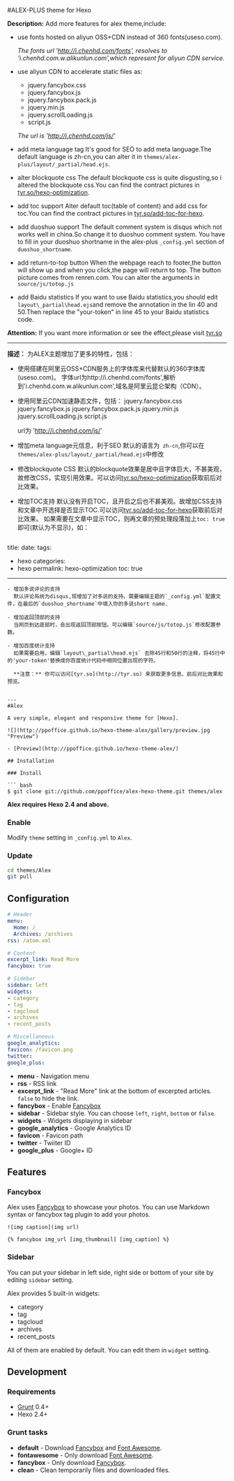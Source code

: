 #ALEX-PLUS theme for Hexo

**Description:** Add more features for alex theme,include:

- use fonts hosted on aliyun OSS+CDN instead of 360 fonts(useso.com).
     
  *The fonts url 'http://i.chenhd.com/fonts', resolves to 'i.chenhd.com.w.alikunlun.com',which represent for aliyun CDN service.*

- use aliyun CDN to accelerate static files as:

  - jquery.fancybox.css
  - jquery.fancybox.js
  - jquery.fancybox.pack.js
  - jquery.min.js
  - jquery.scrollLoading.js
  - script.js

   *The url is 'http://i.chenhd.com/js/'*

- add meta language tag
  It's good for SEO to add meta language.The default language is zh-cn,you can alter it in `themes/alex-plus/layout/_partial/head.ejs`.

- alter blockquote css
  The default blockquote css is quite disgusting,so i altered the blockquote css.You can find the contract pictures in [tyr.so/hexo-optimization](http://tyr.so/hexo-optimization.html).

- add toc support
  Alter default toc(table of content) and add css for toc.You can find the contract pictures in [tyr.so/add-toc-for-hexo](http://tyr.so/add-toc-for-hexo.html).

- add duoshuo support
  The default comment system is disqus which not works well in china.So change it to duoshuo comment system.
  You have to fill in your duoshuo shortname in the alex-plus `_config.yml` section of `duoshuo_shortname`.

- add return-to-top button
  When the webpage reach to footer,the button will show up and when you click,the page will return to top.
  The button picture comes from renren.com.
  You can alter the arguments in `source/js/totop.js`

- add Baidu statistics
  If you want to use Baidu statistics,you should edit `layout\_partial\head.ejs`and remove the annotation in the lin 40 and 50.Then replace the "your-token" in line 45 to your Baidu statistics code.

 
**Attention:** If you want more information or see the effect,please visit [tyr.so](http://tyr.so)


---
**描述：** 为ALEX主题增加了更多的特性，包括：
- 使用搭建在阿里云OSS+CDN服务上的字体库来代替默认的360字体库(useso.com)。
  字体url为http://i.chenhd.com/fonts',解析到'i.chenhd.com.w.alikunlun.com',域名是阿里云昆仑架构（CDN）。
- 使用阿里云CDN加速静态文件，包括：
  jquery.fancybox.css 
  jquery.fancybox.js 
  jquery.fancybox.pack.js 
  jquery.min.js 
  jquery.scrollLoading.js 
  script.js

  url为 'http://i.chenhd.com/js/'

- 增加meta language元信息，利于SEO
  默认的语言为` zh-cn`,你可以在`themes/alex-plus/layout/_partial/head.ejs`中修改

- 修改blockquote CSS
  默认的blockquote效果是居中且字体巨大，不甚美观，故修改CSS，实现引用效果。可以访问[tyr.so/hexo-optimization](http://tyr.so/hexo-optimization.html#blockquote_CSS的修改)获取前后对比效果。

- 增加TOC支持
  默认没有开启TOC，且开启之后也不甚美观。故增加CSS支持和文章中开选择是否显示TOC.可以访问[tyr.so/add-toc-for-hexo](http://tyr.so/add-toc-for-hexo.html)获取前后对比效果。
  如果需要在文章中显示TOC，则再文章的预处理段落加上`toc: true`即可(默认为不显示)，如：
  ```
 title: 
 date: 
 tags: 
 - hexo
 categories: 
 - hexo
 permalink: hexo-optimization
 toc: true
 ---
```
- 增加多说评论的支持
  默认评论系统为disqus,现增加了对多说的支持。需要编辑主题的`_config.yml`配置文件，在最后的`duoshuo_shortname`中填入你的多说short name.

- 增加返回顶部的支持
  当网页到达底部时，会出现返回顶部按钮。可以编辑`source/js/totop.js`修改配置参数。

- 增加百度统计支持
  如果需要启用，编辑`layout\_partial\head.ejs` 去除45行和50行的注释，将45行中的'your-token'替换成你百度统计代码中相同位置出现的字符。

  **注意：** 你可以访问[tyr.so](http://tyr.so) 来获取更多信息、前后对比效果和预览。


---
#Alex

A very simple, elegant and responsive theme for [Hexo].

![](http://ppoffice.github.io/hexo-theme-alex/gallery/preview.jpg "Preview")

- [Preview](http://ppoffice.github.io/hexo-theme-alex/)

## Installation

### Install

``` bash
$ git clone git://github.com/ppoffice/alex-hexo-theme.git themes/alex
```

**Alex requires Hexo 2.4 and above.**

### Enable

Modify `theme` setting in `_config.yml` to `Alex`.

### Update

``` bash
cd themes/Alex
git pull
```

## Configuration

``` yml
# Header
menu:
  Home: /
  Archives: /archives
rss: /atom.xml

# Content
excerpt_link: Read More
fancybox: true

# Sidebar
sidebar: left
widgets:
- category
- tag
- tagcloud
- archives
- recent_posts

# Miscellaneous
google_analytics:
favicon: /favicon.png
twitter:
google_plus:
```

- **menu** - Navigation menu
- **rss** - RSS link
- **excerpt_link** - "Read More" link at the bottom of excerpted articles. `false` to hide the link.
- **fancybox** - Enable [Fancybox]
- **sidebar** - Sidebar style. You can choose `left`, `right`, `bottom` or `false`.
- **widgets** - Widgets displaying in sidebar
- **google_analytics** - Google Analytics ID
- **favicon** - Favicon path
- **twitter** - Twiiter ID
- **google_plus** - Google+ ID

## Features

### Fancybox

Alex uses [Fancybox] to showcase your photos. You can use Markdown syntax or fancybox tag plugin to add your photos.

```
![img caption](img url)

{% fancybox img_url [img_thumbnail] [img_caption] %}
```

### Sidebar

You can put your sidebar in left side, right side or bottom of your site by editing `sidebar` setting.

Alex provides 5 built-in widgets:

- category
- tag
- tagcloud
- archives
- recent_posts

All of them are enabled by default. You can edit them in `widget` setting.

## Development

### Requirements

- [Grunt] 0.4+
- Hexo 2.4+

### Grunt tasks

- **default** - Download [Fancybox] and [Font Awesome].
- **fontawesome** - Only download [Font Awesome].
- **fancybox** - Only download [Fancybox].
- **clean** - Clean temporarily files and downloaded files.

[Hexo]: http://zespia.tw/hexo/
[Fancybox]: http://fancyapps.com/fancybox/
[Font Awesome]: http://fontawesome.io/
[Grunt]: http://gruntjs.com/
